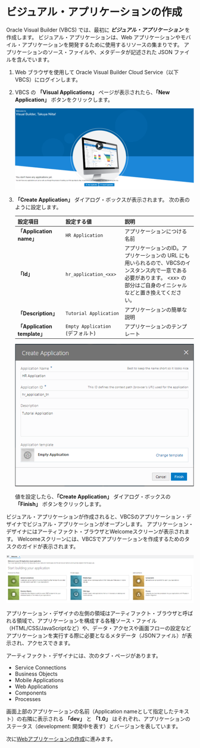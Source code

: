 # ビジュアル・アプリケーションの作成

Oracle Visual Builder (VBCS) では、最初に ***ビジュアル・アプリケーション*** を作成します。
ビジュアル・アプリケーションは、Web アプリケーションやモバイル・アプリケーションを開発するために使用するリソースの集まりです。
アプリケーションのソース・ファイルや、メタデータが記述された JSON ファイルを含んでいます。

1.  Web ブラウザを使用して Oracle Visual Builder Cloud Service（以下 VBCS）にログインします。

1.  VBCS の **「Visual Applications」** ページが表示されたら、**「New Application」** ボタンをクリックします。

    ![VBCS の Visual Applications ページ](images/visual_builder_top.png)

1.  **「Create Application」** ダイアログ・ボックスが表示されます。
    次の表のように設定します。

    | 設定項目 | 設定する値 | 説明 |
    |--------|--------|--------|
    |**「Application name」**|`HR Application`|アプリケーションにつける名前|
    |**「Id」**|`hr_application_<xx>`|アプリケーションのID。アプリケーションの URL にも用いられるので、VBCSのインスタンス内で一意である必要があります。 *&lt;xx&gt;* の部分はご自身のイニシャルなどと置き換えてください。|
    |**「Description」**|`Tutorial Application`|アプリケーションの簡単な説明|
    |**「Application template」**| `Empty Application` (デフォルト) | アプリケーションのテンプレート|

    ![Create Application ダイアログ・ボックス](images/application_dialog.png)

    値を設定したら、**「Create Application」** ダイアログ・ボックスの **「Finish」** ボタンをクリックします。

ビジュアル・アプリケーションが作成されると、VBCSのアプリケーション・デザイナでビジュアル・アプリケーションがオープンします。
アプリケーション・デザイナにはアーティファクト・ブラウザとWelcomeスクリーンが表示されます。
Welcomeスクリーンには、VBCSでアプリケーションを作成するためのタスクのガイドが表示されます。

![VBCS の アプリケーション・デザイナ](images/application_designer.png)

アプリケーション・デザイナの左側の領域はアーティファクト・ブラウザと呼ばれる領域で、アプリケーションを構成する各種ソース・ファイル（HTML/CSS/JavaScriptなど）や、データ・アクセスや画面フローの設定などアプリケーションを実行する際に必要となるメタデータ（JSONファイル）が表示され、アクセスできます。

アーティファクト・デザイナには、次のタブ・ページがあります。

* Service Connections
* Business Objects
* Mobile Applications
* Web Applications
* Components
* Processes

画面上部のアプリケーションの名前（Application nameとして指定したテキスト）の右隣に表示される **「dev」** と **「1.0」** はそれぞれ、アプリケーションのステータス（development: 開発中を表す）とバージョンを表しています。

次に[Webアプリケーションの作成](create_web_app.md)に進みます。
